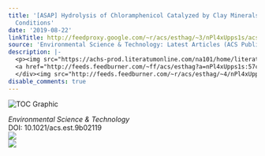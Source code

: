 ```yaml
---
title: '[ASAP] Hydrolysis of Chloramphenicol Catalyzed by Clay Minerals under Nonaqueous
  Conditions'
date: '2019-08-22'
linkTitle: http://feedproxy.google.com/~r/acs/esthag/~3/nPl4xUpps1s/acs.est.9b02119
source: 'Environmental Science & Technology: Latest Articles (ACS Publications)'
description: |-
  <p><img src="https://achs-prod.literatumonline.com/na101/home/literatum/publisher/achs/journals/content/esthag/0/esthag.ahead-of-print/acs.est.9b02119/20190822/images/medium/es9b02119_0007.gif" alt="TOC Graphic"/></p><div><cite>Environmental Science & Technology</cite></div><div>DOI: 10.1021/acs.est.9b02119</div><div class="feedflare">
  <a href="http://feeds.feedburner.com/~ff/acs/esthag?a=nPl4xUpps1s:57cY3ktFGsE:yIl2AUoC8zA"><img src="http://feeds.feedburner.com/~ff/acs/esthag?d=yIl2AUoC8zA" border="0"></img></a>
  </div><img src="http://feeds.feedburner.com/~r/acs/esthag/~4/nPl4xUpps1s" ...
disable_comments: true
---
```

<p><img src="https://achs-prod.literatumonline.com/na101/home/literatum/publisher/achs/journals/content/esthag/0/esthag.ahead-of-print/acs.est.9b02119/20190822/images/medium/es9b02119_0007.gif" alt="TOC Graphic"/></p><div><cite>Environmental Science & Technology</cite></div><div>DOI: 10.1021/acs.est.9b02119</div><div class="feedflare">
<a href="http://feeds.feedburner.com/~ff/acs/esthag?a=nPl4xUpps1s:57cY3ktFGsE:yIl2AUoC8zA"><img src="http://feeds.feedburner.com/~ff/acs/esthag?d=yIl2AUoC8zA" border="0"></img></a>
</div><img src="http://feeds.feedburner.com/~r/acs/esthag/~4/nPl4xUpps1s" ...